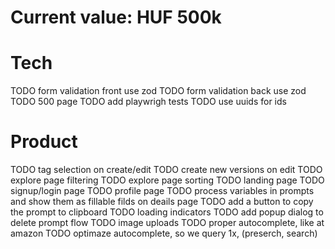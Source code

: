 # Current value: HUF 500k

# Tech
TODO form validation front use zod 
TODO form validation back use zod
TODO 500 page
TODO add playwrigh tests
TODO use uuids for ids

# Product
TODO tag selection on create/edit
TODO create new versions on edit
TODO explore page filtering
TODO explore page sorting
TODO landing page
TODO signup/login page
TODO profile page
TODO process variables in prompts and show them as fillable filds on deails page
TODO add a button to copy the prompt to clipboard
TODO loading indicators
TODO add popup dialog to delete prompt flow
TODO image uploads
TODO proper autocomplete, like at amazon
TODO optimaze autocomplete, so we query 1x, (preserch, search)
